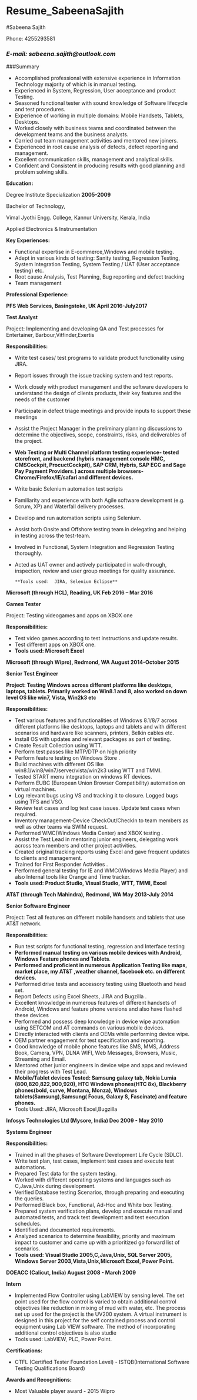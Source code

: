 # Resume_SabeenaSajith
#Sabeena Sajith

Phone: 4255293581

### _E-mail: sabeena.sajith@outlook.com_

###Summary

- Accomplished professional with extensive experience in Information Technology majority of which is in manual testing.
- Experienced in System, Regression, User acceptance and product Testing.
- Seasoned functional tester with sound knowledge of Software lifecycle and test procedures.
- Experience of working in multiple domains: Mobile Handsets, Tablets, Desktops.
- Worked closely with business teams and coordinated between the development teams and the business analysts.
- Carried out team management activities and mentored new joiners.
- Experienced in root cause analysis of defects, defect reporting and management.
- Excellent communication skills, management and analytical skills.
- Confident and Consistent in producing results with good planning and problem solving skills.

**Education:**

Degree         Institute        Specialization                                                                                                       **2005-2009**

Bachelor of Technology,

Vimal Jyothi Engg. College, Kannur University, Kerala, India

Applied Electronics &amp; Instrumentation

**Key Experiences:**

- Functional expertise in E-commerce,Windows and mobile testing.
- Adept in various kinds of testing: Sanity testing, Regression Testing, System Integration Testing, System Testing / UAT (User acceptance testing) etc.
- Root cause Analysis, Test Planning, Bug reporting and defect tracking
- Team management

**Professional Experience:**

**PFS Web Services, Basingstoke, UK                                                                                                  April 2016-July2017**

**Test Analyst**

Project: Implementing and developing QA and Test processes for Entertainer, Barbour,Vitfinder,Exertis

**Responsibilities:**

- Write test cases/ test programs to validate product functionality using JIRA.
- Report issues through the issue tracking system and test reports.
- Work closely with product management and the software developers to understand the design of clients products, their key features and the needs of the customer
- Participate in defect triage meetings and provide inputs to support these meetings
- Assist the Project Manager in the preliminary planning discussions to determine the objectives, scope, constraints, risks, and deliverables of the project.
- **Web Testing or Multi Channel platform testing experience- tested storefront, and backend (hybris management console HMC, CMSCockpit, ProcuctCockpit), SAP CRM, Hybris, SAP ECC and Sage Pay Payment Providers.) across multiple browsers-Chrome/Firefox/IE/safari and different devices.**
- Write basic Selenium automation test scripts
- Familiarity and experience with both Agile software development (e.g. Scrum, XP) and Waterfall delivery processes.
- Develop and run automation scripts using Selenium.
- Assist both Onsite and Offshore testing team in delegating and helping in testing across the   test-team.
- Involved in Functional, System Integration and Regression Testing thoroughly.
- Acted as UAT owner and actively participated in walk-through, inspection, review and user group meetings for quality assurance.

      **Tools used:  JIRA, Selenium Eclipse**



**Microsoft (through HCL), Reading, UK                                                                                          Feb 2016 – Mar 2016**

**Games Tester**

Project: Testing videogames and apps on XBOX one

**Responsibilities:**

- Test video games according to test instructions and update results.
- Test different apps on XBOX one.
- **Tools used:  Microsoft Excel**



**Microsoft (through Wipro), Redmond, WA                                                                           August 2014-October 2015**

**Senior Test Engineer**

**Project: Testing Windows across different platforms like desktops, laptops, tablets. Primarily worked on Win8.1 and 8, also worked on down level OS like win7, Vista, Win2k3 etc**

**Responsibilities:**

- Test various features and functionalities of Windows 8.1/8/7 across different platforms like desktops, laptops and tablets and with different scenarios and hardware like scanners, printers, Belkin cables etc.
- Install OS with updates and relevant packages as part of testing.
- Create Result Collection using WTT.
- Perform test passes like MTP/DTP on high priority
- Perform feature testing on Windows Store .
- Build machines with different OS like win8.1/win8/win7/server/vista/win2k3 using WTT and TMMI.
- Tested START menu integration on windows RT devices.
- Perform EUBC (European Union Browser Compatibility) automation on virtual machines.
- Log relevant bugs using VS and tracking it to closure. Logged bugs using TFS and VSO.
- Review test cases and log test case issues. Update test cases when required.
- Inventory management-Device CheckOut/CheckIn to team members as well as other teams via SWIM request.
- Performed WMC(Windows Media Center) and XBOX testing .
- Assist the Test Lead in mentoring junior engineers, delegating work across team members and other project activities.
- Created original tracking reports using Excel and gave frequent updates to clients and management.
- Trained for First Responder Activities .
- Performed general testing for IE and WMC(Windows Media Player) and also Internal tools like Orange and Time tracker.
- **Tools used: Product Studio, Visual Studio, WTT, TMMI, Excel**

**AT&amp;T (through Tech Mahindra), Redmond, WA                                                                              May 2013-July 2014**

**Senior Software Engineer**

Project: Test all features on different mobile handsets and tablets that use AT&amp;T network.

**Responsibilities:**

- Run test scripts for functional testing, regression and Interface testing
- **Performed manual testing on various mobile devices with Android, Windows Feature phones and Tablets**.
- **Performed and proficient in numerous Application Testing like maps, market place, my AT&amp;T ,weather channel, facebook etc. on different devices.**
- Performed drive tests and accessory testing using Bluetooth and head set.
- Report Defects using Excel Sheets, JIRA and Bugzilla .
- Excellent knowledge in numerous features of different handsets of Android, Windows and feature phone versions and also have flashed these devices
- Performed and possess deep knowledge in device wipe automation using SETCOM and AT commands on various mobile devices.
- Directly interacted with clients and OEMs while performing device wipe.
- OEM partner engagement for test specification and reporting.
- Good knowledge of mobile phone features like SMS, MMS, Address Book, Camera, VPN, DLNA WIFI, Web Messages, Browsers, Music, Streaming and Email.
- Mentored other junior engineers in device wipe and apps and reviewed their progress with Test Lead.
- **Mobile/Tablet devices Tested: Samsung galaxy tab, Nokia Lumia (800,820,822,900,920), HTC Windows phones(HTC 8x), Blackberry phones(bold, curve, Montana, Monza), Windows tablets(Samsung),Samsung( Focus, Galaxy S, Fascinate) and feature phones.**
- Tools Used: JIRA, Microsoft Excel,Bugzilla

**Infosys Technologies Ltd (Mysore, India)                                                                                       Dec 2009 - May 2010**

**Systems Engineer**

**Responsibilities:**

- Trained in all the phases of Software Development Life Cycle (SDLC).
- Write test plan, test cases, implement test cases and execute test automations.
- Prepared Test data for the system testing.
- Worked with different operating systems and languages such as C,Java,Unix during development.
- Verified Database testing Scenarios, through preparing and executing the queries.
- Performed Black box, Functional, Ad-Hoc and White box Testing.
- Prepared system verification plans, develop and execute manual and automated tests, and track test development and test execution schedules.
- Identified and documented requirements.
- Analyzed scenarios to determine feasibility, priority and maximum impact to customer and came up with a prioritized go forward list of scenarios.
- **Tools used: Visual Studio 2005,C,Java,Unix, SQL Server 2005, Windows Server 2003,Vista,Unix,Microsoft Excel, Power Point.**

**DOEACC (Calicut, India)                                                                                                        August 2008 - March 2009**

**Intern**

- Implemented Flow Controller using LabVIEW by sensing level. The set point used for the flow control is varied to obtain additional control objectives like reduction in mixing of mud with water, etc.  The process set up used for the project is the UV200 system. A virtual instrument is designed in this project for the self contained process and control equipment using Lab VIEW software. The method of incorporating additional control objectives is also studie
- Tools used: LabVIEW, PLC, Power Point.

**Certifications:**

- CTFL (Certified Tester Foundation Level) - ISTQB(International Software Testing Qualifications Board)

**Awards and Recognitions:**

- Most Valuable player award - 2015 Wipro
